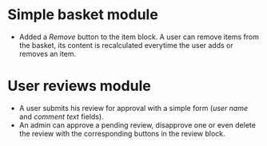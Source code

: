 # Simple basket module
* Added a *Remove* button to the item block. A user can remove items from the basket, its content is recalculated everytime the user adds or removes an item.

# User reviews module
* A user submits his review for approval with a simple form (*user name* and *comment text* fields).
* An admin can approve a pending review, disapprove one or even delete the review with the corresponding buttons in the review block.
